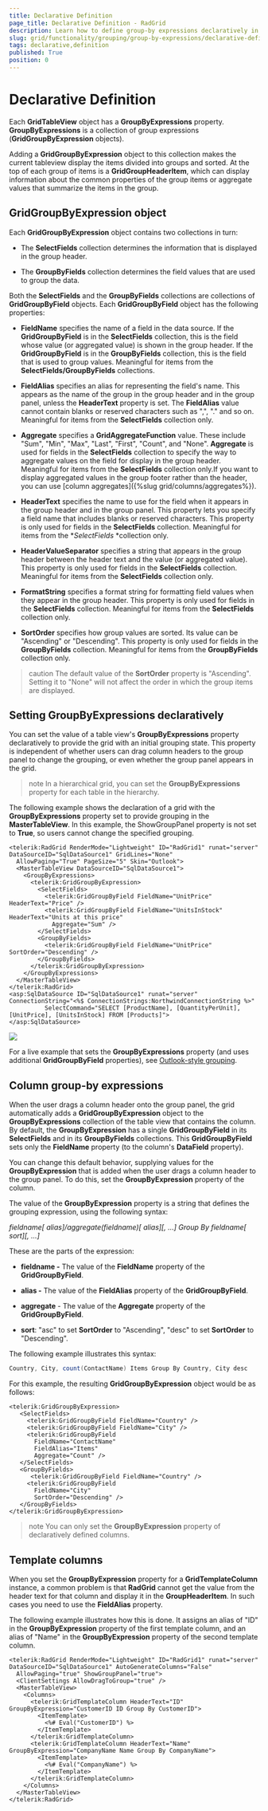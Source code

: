 ```yaml
---
title: Declarative Definition
page_title: Declarative Definition - RadGrid
description: Learn how to define group-by expressions declaratively in the Grid control for organized data display.
slug: grid/functionality/grouping/group-by-expressions/declarative-definition
tags: declarative,definition
published: True
position: 0
---
```


# Declarative Definition



Each **GridTableView** object has a **GroupByExpressions** property. **GroupByExpressions** is a collection of group expressions (**GridGroupByExpression** objects).

Adding a **GridGroupByExpression** object to this collection makes the current tableview display the items divided into groups and sorted. At the top of each group of items is a **GridGroupHeaderItem**, which can display information about the common properties of the group items or aggregate values that summarize the items in the group.

## GridGroupByExpression object

Each **GridGroupByExpression** object contains two collections in turn:

* The **SelectFields** collection determines the information that is displayed in the group header.

* The **GroupByFields** collection determines the field values that are used to group the data.

Both the **SelectFields** and the **GroupByFields** collections are collections of **GridGroupByField** objects. Each **GridGroupByField** object has the following properties:

* **FieldName** specifies the name of a field in the data source. If the **GridGroupByField** is in the **SelectFields** collection, this is the field whose value (or aggregated value) is shown in the group header. If the **GridGroupByField** is in the **GroupByFields** collection, this is the field that is used to group values. Meaningful for items from the **SelectFields/GroupByFields** collections.

* **FieldAlias** specifies an alias for representing the field's name. This appears as the name of the group in the group header and in the group panel, unless the **HeaderText** property is set. The **FieldAlias** value cannot contain blanks or reserved characters such as ",", "." and so on. Meaningful for items from the **SelectFields** collection only.

* **Aggregate** specifies a **GridAggregateFunction** value. These include "Sum", "Min", "Max", "Last", "First", "Count", and "None". **Aggregate** is used for fields in the **SelectFields** collection to specify the way to aggregate values on the field for display in the group header. Meaningful for items from the **SelectFields** collection only.If you want to display aggregated values in the group footer rather than the header, you can use [column aggregates]({%slug grid/columns/aggregates%}).

* **HeaderText** specifies the name to use for the field when it appears in the group header and in the group panel. This property lets you specify a field name that includes blanks or reserved characters. This property is only used for fields in the **SelectFields** collection. Meaningful for items from the **SelectFields* *collection only.

* **HeaderValueSeparator** specifies a string that appears in the group header between the header text and the value (or aggregated value). This property is only used for fields in the **SelectFields** collection. Meaningful for items from the **SelectFields** collection only.

* **FormatString** specifies a format string for formatting field values when they appear in the group header. This property is only used for fields in the **SelectFields** collection. Meaningful for items from the **SelectFields** collection only.

* **SortOrder** specifies how group values are sorted. Its value can be "Ascending" or "Descending". This property is only used for fields in the **GroupByFields** collection. Meaningful for items from the **GroupByFields** collection only.

>caution The default value of the **SortOrder** property is "Ascending". Setting it to "None" will not affect the order in which the group items are displayed.
>


## Setting GroupByExpressions declaratively

You can set the value of a table view's **GroupByExpressions** property declaratively to provide the grid with an initial grouping state. This property is independent of whether users can drag column headers to the group panel to change the grouping, or even whether the group panel appears in the grid.

>note In a hierarchical grid, you can set the **GroupByExpressions** property for each table in the hierarchy.
>


The following example shows the declaration of a grid with the **GroupByExpressions** property set to provide grouping in the **MasterTableView**. In this example, the ShowGroupPanel property is not set to **True**, so users cannot change the specified grouping.

````ASP.NET
<telerik:RadGrid RenderMode="Lightweight" ID="RadGrid1" runat="server" DataSourceID="SqlDataSource1" GridLines="None"
  AllowPaging="True" PageSize="5" Skin="Outlook">
  <MasterTableView DataSourceID="SqlDataSource1">
    <GroupByExpressions>
      <telerik:GridGroupByExpression>
        <SelectFields>
          <telerik:GridGroupByField FieldName="UnitPrice" HeaderText="Price" />
          <telerik:GridGroupByField FieldName="UnitsInStock" HeaderText="Units at this price"
            Aggregate="Sum" />
        </SelectFields>
        <GroupByFields>
          <telerik:GridGroupByField FieldName="UnitPrice" SortOrder="Descending" />
        </GroupByFields>
      </telerik:GridGroupByExpression>
    </GroupByExpressions>
  </MasterTableView>
</telerik:RadGrid>
<asp:SqlDataSource ID="SqlDataSource1" runat="server" ConnectionString="<%$ ConnectionStrings:NorthwindConnectionString %>"
          SelectCommand="SELECT [ProductName], [QuantityPerUnit], [UnitPrice], [UnitsInStock] FROM [Products]">
</asp:SqlDataSource>
````

![](images/grd_GroupByExpressions.png)

For a live example that sets the **GroupByExpressions** property (and uses additional **GridGroupByField** properties), see [Outlook-style grouping](https://demos.telerik.com/aspnet-ajax/Grid/Examples/GroupBy/OutlookStyle/DefaultCS.aspx).

## Column group-by expressions

When the user drags a column header onto the group panel, the grid automatically adds a **GridGroupByExpression** object to the **GroupByExpressions** collection of the table view that contains the column. By default, the **GroupByExpression** has a single **GridGroupByField** in its **SelectFields** and in its **GroupByFields** collections. This **GridGroupByField** sets only the **FieldName** property (to the column's **DataField** property).

You can change this default behavior, supplying values for the **GroupByExpression** that is added when the user drags a column header to the group panel. To do this, set the **GroupByExpression** property of the column.

The value of the **GroupByExpression** property is a string that defines the grouping expression, using the following syntax:

*fieldname[ alias]/aggregate(fieldname)[ alias][, ...] Group By fieldname[ sort][, ...]*

These are the parts of the expression:

* **fieldname -** The value of the **FieldName** property of the **GridGroupByField**.

* **alias -** The value of the **FieldAlias** property of the **GridGroupByField**.

* **aggregate** - The value of the **Aggregate** property of the **GridGroupByField**.

* **sort**: "asc" to set **SortOrder** to "Ascending", "desc" to set **SortOrder** to "Descending".

The following example illustrates this syntax:

````C#
Country, City, count(ContactName) Items Group By Country, City desc
````



For this example, the resulting **GridGroupByExpression** object would be as follows:

````ASP.NET
<telerik:GridGroupByExpression>
   <SelectFields>
     <telerik:GridGroupByField FieldName="Country" />
     <telerik:GridGroupByField FieldName="City" />
     <telerik:GridGroupByField
       FieldName="ContactName"
       FieldAlias="Items"
       Aggregate="Count" />
   </SelectFields>
   <GroupByFields>
      <telerik:GridGroupByField FieldName="Country" />
     <telerik:GridGroupByField
       FieldName="City"
       SortOrder="Descending" />
   </GroupByFields>
</telerik:GridGroupByExpression>
````



>note You can only set the **GroupByExpression** property of declaratively defined columns.
>


## Template columns

When you set the **GroupByExpression** property for a **GridTemplateColumn** instance, a common problem is that **RadGrid** cannot get the value from the header text for that column and display it in the **GroupHeaderItem**. In such cases you need to use the **FieldAlias** property.

The following example illustrates how this is done. It assigns an alias of "ID" in the **GroupByExpression** property of the first template column, and an alias of "Name" in the **GroupByExpression** property of the second template column.

````ASP.NET
<telerik:RadGrid RenderMode="Lightweight" ID="RadGrid1" runat="server" DataSourceID="SqlDataSource1" AutoGenerateColumns="False"
  AllowPaging="true" ShowGroupPanel="true">
  <ClientSettings AllowDragToGroup="true" />
  <MasterTableView>
    <Columns>
      <telerik:GridTemplateColumn HeaderText="ID" GroupByExpression="CustomerID ID Group By CustomerID">
        <ItemTemplate>
          <%# Eval("CustomerID") %>
        </ItemTemplate>
      </telerik:GridTemplateColumn>
      <telerik:GridTemplateColumn HeaderText="Name" GroupByExpression="CompanyName Name Group By CompanyName">
        <ItemTemplate>
          <%# Eval("CompanyName") %>
        </ItemTemplate>
      </telerik:GridTemplateColumn>
    </Columns>
  </MasterTableView>
</telerik:RadGrid>
````


